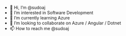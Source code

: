 - 👋 Hi, I’m @sudoaj
- 👀 I’m interested in Software Development
- 🌱 I’m currently learning Azure
- 💞️ I’m looking to collaborate on Azure / Angular / Dotnet
- 📫 How to reach me @sudoaj

<!---
sudoaj/sudoaj is a ✨ special ✨ repository because its `README.md` (this file) appears on your GitHub profile.
You can click the Preview link to take a look at your changes.
--->
